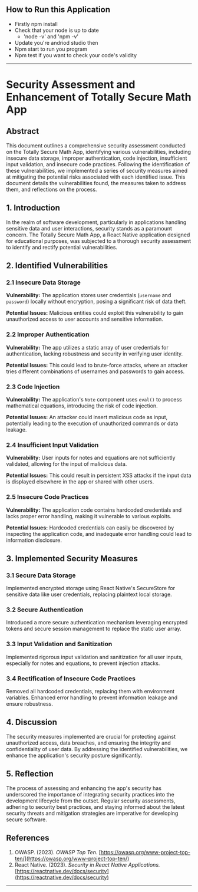 ## How to Run this Application

- Firstly npm install
- Check that your node is up to date
  - 'node -v' and 'npm -v'
- Update you're andriod studio then
- Npm start to run you program
- Npm test if you want to check your code's validity

---

# Security Assessment and Enhancement of Totally Secure Math App

## Abstract

This document outlines a comprehensive security assessment conducted on the Totally Secure Math App, identifying various vulnerabilities, including insecure data storage, improper authentication, code injection, insufficient input validation, and insecure code practices. Following the identification of these vulnerabilities, we implemented a series of security measures aimed at mitigating the potential risks associated with each identified issue. This document details the vulnerabilities found, the measures taken to address them, and reflections on the process.

## 1. Introduction

In the realm of software development, particularly in applications handling sensitive data and user interactions, security stands as a paramount concern. The Totally Secure Math App, a React Native application designed for educational purposes, was subjected to a thorough security assessment to identify and rectify potential vulnerabilities.

## 2. Identified Vulnerabilities

### 2.1 Insecure Data Storage

**Vulnerability:** The application stores user credentials (`username` and `password`) locally without encryption, posing a significant risk of data theft.

**Potential Issues:** Malicious entities could exploit this vulnerability to gain unauthorized access to user accounts and sensitive information.

### 2.2 Improper Authentication

**Vulnerability:** The app utilizes a static array of user credentials for authentication, lacking robustness and security in verifying user identity.

**Potential Issues:** This could lead to brute-force attacks, where an attacker tries different combinations of usernames and passwords to gain access.

### 2.3 Code Injection

**Vulnerability:** The application's `Note` component uses `eval()` to process mathematical equations, introducing the risk of code injection.

**Potential Issues:** An attacker could insert malicious code as input, potentially leading to the execution of unauthorized commands or data leakage.

### 2.4 Insufficient Input Validation

**Vulnerability:** User inputs for notes and equations are not sufficiently validated, allowing for the input of malicious data.

**Potential Issues:** This could result in persistent XSS attacks if the input data is displayed elsewhere in the app or shared with other users.

### 2.5 Insecure Code Practices

**Vulnerability:** The application code contains hardcoded credentials and lacks proper error handling, making it vulnerable to various exploits.

**Potential Issues:** Hardcoded credentials can easily be discovered by inspecting the application code, and inadequate error handling could lead to information disclosure.

## 3. Implemented Security Measures

### 3.1 Secure Data Storage

Implemented encrypted storage using React Native's SecureStore for sensitive data like user credentials, replacing plaintext local storage.

### 3.2 Secure Authentication

Introduced a more secure authentication mechanism leveraging encrypted tokens and secure session management to replace the static user array.

### 3.3 Input Validation and Sanitization

Implemented rigorous input validation and sanitization for all user inputs, especially for notes and equations, to prevent injection attacks.

### 3.4 Rectification of Insecure Code Practices

Removed all hardcoded credentials, replacing them with environment variables. Enhanced error handling to prevent information leakage and ensure robustness.

## 4. Discussion

The security measures implemented are crucial for protecting against unauthorized access, data breaches, and ensuring the integrity and confidentiality of user data. By addressing the identified vulnerabilities, we enhance the application's security posture significantly.

## 5. Reflection

The process of assessing and enhancing the app's security has underscored the importance of integrating security practices into the development lifecycle from the outset. Regular security assessments, adhering to security best practices, and staying informed about the latest security threats and mitigation strategies are imperative for developing secure software.

## References

1. OWASP. (2023). _OWASP Top Ten._ [https://owasp.org/www-project-top-ten/](https://owasp.org/www-project-top-ten/)
2. React Native. (2023). _Security in React Native Applications._ [https://reactnative.dev/docs/security](https://reactnative.dev/docs/security)

---
